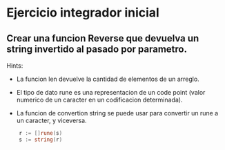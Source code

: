 # Ejercicio integrador inicial

## Crear una funcion Reverse que devuelva un string invertido al pasado por parametro.

Hints:

- La funcion len devuelve la cantidad de elementos de un arreglo.

- El tipo de dato rune es una representacion de un code point (valor numerico de un caracter en un codificacion determinada).
- La funcion de convertion string se puede usar para convertir un rune a un caracter, y viceversa.

```go
    r := []rune(s)
    s := string(r)
```